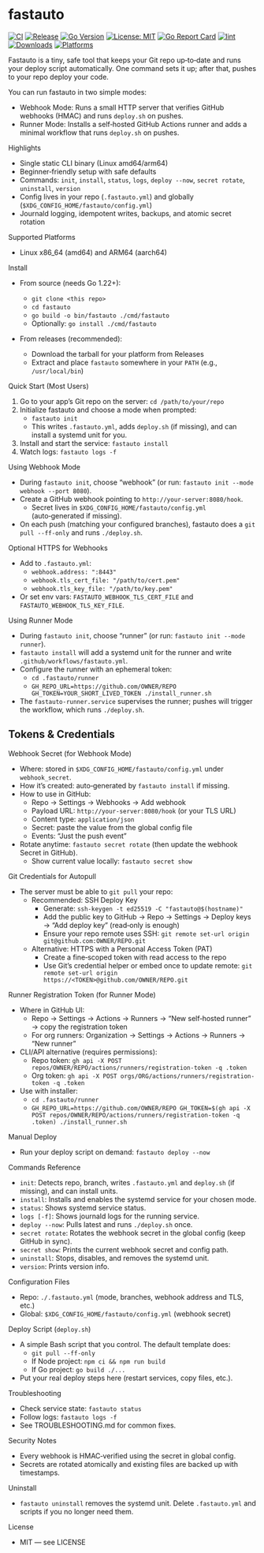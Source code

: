 fastauto
=========

<div align="left">

[![CI](https://github.com/gigahidjrikaaa/fastauto/actions/workflows/ci.yml/badge.svg)](https://github.com/gigahidjrikaaa/fastauto/actions/workflows/ci.yml)
[![Release](https://img.shields.io/github/v/release/gigahidjrikaaa/fastauto?display_name=tag&sort=semver)](https://github.com/gigahidjrikaaa/fastauto/releases)
[![Go Version](https://img.shields.io/github/go-mod/go-version/gigahidjrikaaa/fastauto)](go.mod)
[![License: MIT](https://img.shields.io/badge/License-MIT-yellow.svg)](LICENSE)
[![Go Report Card](https://goreportcard.com/badge/github.com/gigahidjrikaaa/fastauto)](https://goreportcard.com/report/github.com/gigahidjrikaaa/fastauto)
[![lint](https://img.shields.io/badge/lint-golangci--lint-blue)](https://golangci-lint.run)
[![Downloads](https://img.shields.io/github/downloads/gigahidjrikaaa/fastauto/total.svg)](https://github.com/gigahidjrikaaa/fastauto/releases)
[![Platforms](https://img.shields.io/badge/platform-linux%20amd64%20%7C%20arm64-2ea44f)](#)

</div>

Fastauto is a tiny, safe tool that keeps your Git repo up‑to‑date and runs your deploy script automatically. One command sets it up; after that, pushes to your repo deploy your code.

You can run fastauto in two simple modes:
- Webhook Mode: Runs a small HTTP server that verifies GitHub webhooks (HMAC) and runs `deploy.sh` on pushes.
- Runner Mode: Installs a self‑hosted GitHub Actions runner and adds a minimal workflow that runs `deploy.sh` on pushes.

Highlights
- Single static CLI binary (Linux amd64/arm64)
- Beginner‑friendly setup with safe defaults
- Commands: `init`, `install`, `status`, `logs`, `deploy --now`, `secret rotate`, `uninstall`, `version`
- Config lives in your repo (`.fastauto.yml`) and globally (`$XDG_CONFIG_HOME/fastauto/config.yml`)
- Journald logging, idempotent writes, backups, and atomic secret rotation

Supported Platforms
- Linux x86_64 (amd64) and ARM64 (aarch64)

Install
- From source (needs Go 1.22+):
  - `git clone <this repo>`
  - `cd fastauto`
  - `go build -o bin/fastauto ./cmd/fastauto`
  - Optionally: `go install ./cmd/fastauto`

- From releases (recommended):
  - Download the tarball for your platform from Releases
  - Extract and place `fastauto` somewhere in your `PATH` (e.g., `/usr/local/bin`)

Quick Start (Most Users)
1) Go to your app’s Git repo on the server: `cd /path/to/your/repo`
2) Initialize fastauto and choose a mode when prompted:
   - `fastauto init`
   - This writes `.fastauto.yml`, adds `deploy.sh` (if missing), and can install a systemd unit for you.
3) Install and start the service: `fastauto install`
4) Watch logs: `fastauto logs -f`

Using Webhook Mode
- During `fastauto init`, choose “webhook” (or run: `fastauto init --mode webhook --port 8080`).
- Create a GitHub webhook pointing to `http://your-server:8080/hook`.
  - Secret lives in `$XDG_CONFIG_HOME/fastauto/config.yml` (auto‑generated if missing).
- On each push (matching your configured branches), fastauto does a `git pull --ff-only` and runs `./deploy.sh`.

Optional HTTPS for Webhooks
- Add to `.fastauto.yml`:
  - `webhook.address: ":8443"`
  - `webhook.tls_cert_file: "/path/to/cert.pem"`
  - `webhook.tls_key_file: "/path/to/key.pem"`
- Or set env vars: `FASTAUTO_WEBHOOK_TLS_CERT_FILE` and `FASTAUTO_WEBHOOK_TLS_KEY_FILE`.

Using Runner Mode
- During `fastauto init`, choose “runner” (or run: `fastauto init --mode runner`).
- `fastauto install` will add a systemd unit for the runner and write `.github/workflows/fastauto.yml`.
- Configure the runner with an ephemeral token:
  - `cd .fastauto/runner`
  - `GH_REPO_URL=https://github.com/OWNER/REPO GH_TOKEN=YOUR_SHORT_LIVED_TOKEN ./install_runner.sh`
- The `fastauto-runner.service` supervises the runner; pushes will trigger the workflow, which runs `./deploy.sh`.

Tokens & Credentials
--------------------

Webhook Secret (for Webhook Mode)
- Where: stored in `$XDG_CONFIG_HOME/fastauto/config.yml` under `webhook_secret`.
- How it’s created: auto‑generated by `fastauto install` if missing.
- How to use in GitHub:
  - Repo → Settings → Webhooks → Add webhook
  - Payload URL: `http://your-server:8080/hook` (or your TLS URL)
  - Content type: `application/json`
  - Secret: paste the value from the global config file
  - Events: “Just the push event”
- Rotate anytime: `fastauto secret rotate` (then update the webhook Secret in GitHub).
  - Show current value locally: `fastauto secret show`

Git Credentials for Autopull
- The server must be able to `git pull` your repo:
  - Recommended: SSH Deploy Key
    - Generate: `ssh-keygen -t ed25519 -C "fastauto@$(hostname)"`
    - Add the public key to GitHub → Repo → Settings → Deploy keys → “Add deploy key” (read‑only is enough)
    - Ensure your repo remote uses SSH: `git remote set-url origin git@github.com:OWNER/REPO.git`
  - Alternative: HTTPS with a Personal Access Token (PAT)
    - Create a fine‑scoped token with read access to the repo
    - Use Git’s credential helper or embed once to update remote:
      `git remote set-url origin https://<TOKEN>@github.com/OWNER/REPO.git`

Runner Registration Token (for Runner Mode)
- Where in GitHub UI:
  - Repo → Settings → Actions → Runners → “New self‑hosted runner” → copy the registration token
  - For org runners: Organization → Settings → Actions → Runners → “New runner”
- CLI/API alternative (requires permissions):
  - Repo token: `gh api -X POST repos/OWNER/REPO/actions/runners/registration-token -q .token`
  - Org token: `gh api -X POST orgs/ORG/actions/runners/registration-token -q .token`
- Use with installer:
  - `cd .fastauto/runner`
  - `GH_REPO_URL=https://github.com/OWNER/REPO GH_TOKEN=$(gh api -X POST repos/OWNER/REPO/actions/runners/registration-token -q .token) ./install_runner.sh`

Manual Deploy
- Run your deploy script on demand: `fastauto deploy --now`

Commands Reference
- `init`: Detects repo, branch, writes `.fastauto.yml` and `deploy.sh` (if missing), and can install units.
- `install`: Installs and enables the systemd service for your chosen mode.
- `status`: Shows systemd service status.
- `logs [-f]`: Shows journald logs for the running service.
- `deploy --now`: Pulls latest and runs `./deploy.sh` once.
- `secret rotate`: Rotates the webhook secret in the global config (keep GitHub in sync).
- `secret show`: Prints the current webhook secret and config path.
- `uninstall`: Stops, disables, and removes the systemd unit.
- `version`: Prints version info.

Configuration Files
- Repo: `./.fastauto.yml` (mode, branches, webhook address and TLS, etc.)
- Global: `$XDG_CONFIG_HOME/fastauto/config.yml` (webhook secret)

Deploy Script (`deploy.sh`)
- A simple Bash script that you control. The default template does:
  - `git pull --ff-only`
  - If Node project: `npm ci && npm run build`
  - If Go project: `go build ./...`
- Put your real deploy steps here (restart services, copy files, etc.).

Troubleshooting
- Check service state: `fastauto status`
- Follow logs: `fastauto logs -f`
- See TROUBLESHOOTING.md for common fixes.

Security Notes
- Every webhook is HMAC‑verified using the secret in global config.
- Secrets are rotated atomically and existing files are backed up with timestamps.

Uninstall
- `fastauto uninstall` removes the systemd unit. Delete `.fastauto.yml` and scripts if you no longer need them.

License
- MIT — see LICENSE
